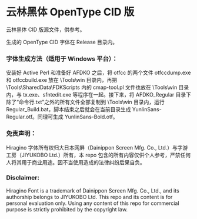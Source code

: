 # 云林黑体 OpenType CID 版
云林黑体 CID 版源文件，供参考。


生成的 OpenType CID 字体在 Release 目录内。


### 字体生成方法（适用于 Windows 平台）：

安装好 Active Perl 和准备好 AFDKO 之后，将 otfcc 的两个文件 otfccdump.exe 和 otfccbuild.exe 放在 \Tools\win 目录内，再把 \Tools\SharedData\FDKScripts 内的 cmap-tool.pl 文件也放在 \Tools\win 目录内，与 tx.exe、sfntedit.exe 等程序在一起。接下来，将 AFDKO_Regular 目录下除了“命令行.txt”之外的所有文件全部复制到 \Tools\win 目录内，运行 Regular_Build.bat，脚本结束之后就会在当前目录生成 YunlinSans-Regular.otf。同理可生成 YunlinSans-Bold.otf。



### 免责声明：
Hiragino 字体所有权归大日本网屏（Dainippon Screen Mfg. Co., Ltd.）与字游工房（JIYUKOBO Ltd.）所有，本 repo 包含的所有内容仅供个人参考，严禁任何人将其用于商业用途。因不当使用造成的法律纠纷后果自负。

### Disclaimer: 
Hiragino Font is a trademark of Dainippon Screen Mfg. Co., Ltd., and its authorship belongs to JIYUKOBO Ltd. This repo and its content is for personal evaluation only. Using any content of this repo for commercial purpose is strictly prohibited by the copyright law.
